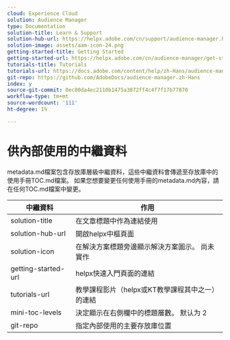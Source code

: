 ```yaml
---
cloud: Experience Cloud
solution: Audience Manager
type: Documentation
solution-title: Learn & Support
solution-hub-url: https://helpx.adobe.com/cn/support/audience-manager.html
solution-image: assets/aam-icon-24.png
getting-started-title: Getting Started
getting-started-url: https://helpx.adobe.com/cn/audience-manager/get-started.html
tutorials-title: Tutorials
tutorials-url: https://docs.adobe.com/content/help/zh-Hans/audience-manager-learn/tutorials/overview.html
git-repo: https://github.com/AdobeDocs/audience-manager.zh-Hans
index: y
source-git-commit: 8ec80da4ec2110b1475a3872ff4c4f7f17b77870
workflow-type: tm+mt
source-wordcount: '111'
ht-degree: 1%

---
```



# 供內部使用的中繼資料

metadata.md檔案包含存放庫層級中繼資料，這些中繼資料會傳遞至存放庫中的使用手冊TOC.md檔案。 如果您想要變更任何使用手冊的metadata.md內容，請在任何TOC.md檔案中變更。

| 中繼資料 | 作用 |
|--- |--- |
| solution-title | 在文章標題中作為連結使用 |
| solution-hub-url | 開啟helpx中樞頁面 |
| solution-icon | 在解決方案標題旁邊顯示解決方案圖示。 尚未實作 |
| getting-started-url | helpx快速入門頁面的連結 |
| tutorials-url | 教學課程影片（helpx或KT教學課程其中之一）的連結 |
| mini-toc-levels | 決定顯示在右側欄中的標題層數。 默认为 2 |
| git-repo | 指定內部使用的主要存放庫位置 |
